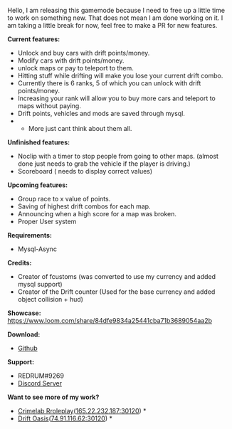 Hello, I am releasing this gamemode because I need to free up a little time to work on something new. That does not mean I am done working on it. I am taking a little break for now, feel free to make a PR for new features.

**Current features:**
* Unlock and buy cars with drift points/money.
* Modify cars with drift points/money.
* unlock maps or pay to teleport to them.
* Hitting stuff while drifting will make you lose your current drift combo.
* Currently there is 6 ranks, 5 of which you can unlock with drift points/money.
* Increasing your rank will allow you to buy more cars and teleport to maps without paying.
* Drift points, vehicles and mods are saved through mysql.
* + More just cant think about them all.

**Unfinished features:**
* Noclip with a timer to stop people from going to other maps. (almost done just needs to grab the vehicle if the player is driving.)
* Scoreboard ( needs to display correct values)


**Upcoming features:**
* Group race to x value of points.
* Saving of highest drift combos for each map. 
* Announcing when a high score for a map was broken.
* Proper User system

**Requirements:**
* Mysql-Async

**Credits:**
* Creator of fcustoms (was converted to use my currency and added mysql support)
* Creator of the Drift counter (Used for the base currency and added object collision + hud)

**Showcase:**
https://www.loom.com/share/84dfe9834a25441cba71b3689054aa2b

**Download:**
* [Github](https://github.com/REDRUM112/drift-oasis)

**Support:**
* REDRUM#9269
* [Discord Server](https://discord.com/invite/924Kze6)

**Want to see more of my work?**
* [Crimelab Rroleplay](https://crimelabroleplay.com/)([165.22.232.187:30120](fivem://connect/165.22.232.187:30120)) *
* [Drift Oasis](https://driftoasis.com/)([74.91.116.62:30120](fivem://connect/74.91.116.62:30120)) *
